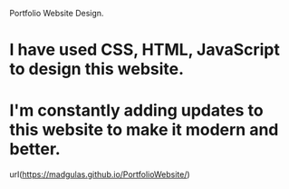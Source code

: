 Portfolio Website Design.

# I have  used CSS, HTML, JavaScript to design this website. 
# I'm constantly adding updates to this website to make it modern and better.

url(https://madgulas.github.io/PortfolioWebsite/)
